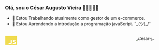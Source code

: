 ### Olá, sou o César Augusto Vieira ✌🏻👨🏻‍🦰
- 🔭 Estou Trabalhando atualmente como gestor de um e-commerce.
- 🌱 Estou Aprendendo a introdução a programação javaScript.   ¯\_(ツ)_/¯



<div style="display: inline_block"><br>
  <img align="center" alt="Cesar-Js" height="30" width="40" src="https://raw.githubusercontent.com/devicons/devicon/master/icons/javascript/javascript-plain.svg">
  <img align="right" alt="Cesar-pic" height="150" style="border-radius:50px;" src="https://cdn.discordapp.com/attachments/1067210049245675522/1071515770636484718/Sem_Titulo-1.png">
</div>

